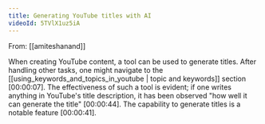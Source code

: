 ```yaml
---
title: Generating YouTube titles with AI
videoId: 5TVlX1uz5iA
---
```


From: [[amiteshanand]] <br/> 

When creating YouTube content, a tool can be used to generate titles. After handling other tasks, one might navigate to the [[using_keywords_and_topics_in_youtube | topic and keywords]] section <a class="yt-timestamp" data-t="00:00:07">[00:00:07]</a>. The effectiveness of such a tool is evident; if one writes anything in YouTube's title description, it has been observed "how well it can generate the title" <a class="yt-timestamp" data-t="00:00:44">[00:00:44]</a>. The capability to generate titles is a notable feature <a class="yt-timestamp" data-t="00:00:41">[00:00:41]</a>.